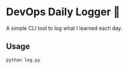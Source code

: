 # DevOps Daily Logger 📝

A simple CLI tool to log what I learned each day.

## Usage

```bash
python log.py
